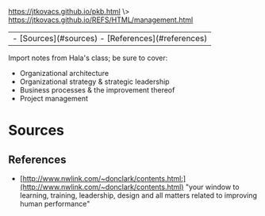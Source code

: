 <p id="path"><a href="../../pkb.html">https://jtkovacs.github.io/pkb.html</a> \> <a href="https://jtkovacs.github.io/REFS/HTML/management.html">https://jtkovacs.github.io/REFS/HTML/management.html</a></p><table class="TOC"><tr><td>- [Sources](#sources)
	- [References](#references)
</td></tr></table>
Import notes from Hala's class; be sure to cover:

- Organizational architecture
- Organizational strategy & strategic leadership
- Business processes & the improvement thereof
- Project management

# Sources

## References

- [http://www.nwlink.com/~donclark/contents.html:](http://www.nwlink.com/~donclark/contents.html) "your window to learning, training, leadership, design and all matters related to improving human performance"
